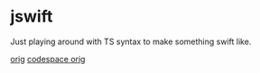 # jswift
Just playing around with TS syntax to make something swift like.

[orig](https://github.com/roman-luzgin/TodoAppSwiftUI3)
[codespace orig](https://jspears-roman-luzgin-todoappswiftui3-g67rfvx4.github.dev/)